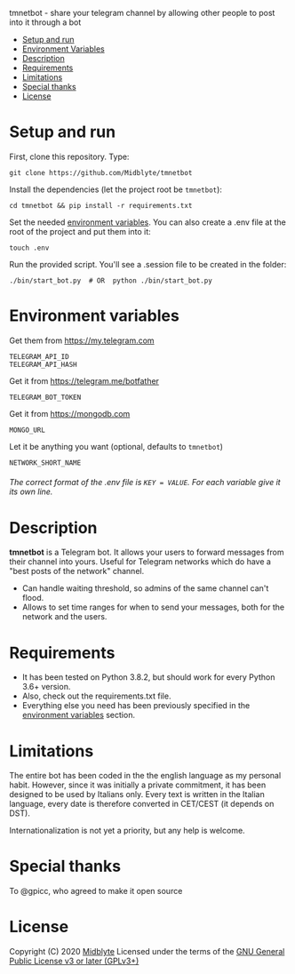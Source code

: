 tmnetbot - share your telegram channel by allowing other people to post into it through a bot

- [Setup and run](#setup-and-run)
- [Environment Variables](#environment-variables)
- [Description](#description)
- [Requirements](#requirements)
- [Limitations](#limitations)
- [Special thanks](#special-thanks)
- [License](#license)


# Setup and run

First, clone this repository. Type:

    git clone https://github.com/Midblyte/tmnetbot

Install the dependencies (let the project root be `tmnetbot`):

    cd tmnetbot && pip install -r requirements.txt 

Set the needed [environment variables](#environment-variables).
You can also create a .env file at the root of the project and put them into it:

    touch .env

Run the provided script. You'll see a .session file to be created in the folder:

    ./bin/start_bot.py  # OR  python ./bin/start_bot.py


# Environment variables

Get them from https://my.telegram.com

    TELEGRAM_API_ID
    TELEGRAM_API_HASH

Get it from https://telegram.me/botfather

    TELEGRAM_BOT_TOKEN  

Get it from https://mongodb.com

    MONGO_URL
    
Let it be anything you want (optional, defaults to `tmnetbot`)

    NETWORK_SHORT_NAME

###### The correct format of the .env file is `KEY = VALUE`. For each variable give it its own line.


# Description

**tmnetbot** is a Telegram bot.
It allows your users to forward messages from their channel into yours.
Useful for Telegram networks which do have a "best posts of the network" channel.
- Can handle waiting threshold, so admins of the same channel can't flood.
- Allows to set time ranges for when to send your messages, both for the network and the users. 


# Requirements

- It has been tested on Python 3.8.2, but should work for every Python 3.6+ version.
- Also, check out the requirements.txt file.
- Everything else you need has been previously specified in the [environment variables](#environment-variables) section.


# Limitations

The entire bot has been coded in the the english language as my personal habit.
However, since it was initially a private commitment, it has been designed to be used by Italians only.
Every text is written in the Italian language, every date is therefore converted in CET/CEST (it depends on DST).

Internationalization is not yet a priority, but any help is welcome.


# Special thanks

To @gpicc, who agreed to make it open source


# License
Copyright (C) 2020 [Midblyte](https://github.com/Midblyte)
Licensed under the terms of the [GNU General Public License v3 or later (GPLv3+)](https://github.com/Midblyte/tmnetbot/blob/master/LICENSE)
